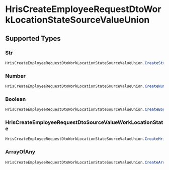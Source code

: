 # HrisCreateEmployeeRequestDtoWorkLocationStateSourceValueUnion


## Supported Types

### Str

```csharp
HrisCreateEmployeeRequestDtoWorkLocationStateSourceValueUnion.CreateStr(/* values here */);
```

### Number

```csharp
HrisCreateEmployeeRequestDtoWorkLocationStateSourceValueUnion.CreateNumber(/* values here */);
```

### Boolean

```csharp
HrisCreateEmployeeRequestDtoWorkLocationStateSourceValueUnion.CreateBoolean(/* values here */);
```

### HrisCreateEmployeeRequestDtoSourceValueWorkLocationState

```csharp
HrisCreateEmployeeRequestDtoWorkLocationStateSourceValueUnion.CreateHrisCreateEmployeeRequestDtoSourceValueWorkLocationState(/* values here */);
```

### ArrayOfAny

```csharp
HrisCreateEmployeeRequestDtoWorkLocationStateSourceValueUnion.CreateArrayOfAny(/* values here */);
```

